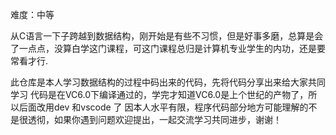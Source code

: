 难度：中等

从C语言一下子跨越到数据结构，刚开始是有些不习惯，但是好事多磨，总算是会了一点点，没算白学这门课程，可这门课程总归是计算机专业学生的内功，还是要常看才行.

此仓库是本人学习数据结构的过程中码出来的代码，先将代码分享出来给大家共同学习
代码是在VC6.0下编译通过的，学完才知道VC6.0是上个世纪的产物了，所以后面改用dev 和vscode 了
 因本人水平有限，程序代码部分地方可能理解的不是很透彻，如果你遇到问题欢迎提出，一起交流学习共同进步，谢谢！
